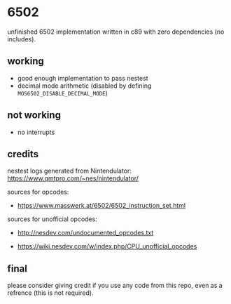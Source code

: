 # 6502

unfinished 6502 implementation written in c89 with zero dependencies (no includes).

## working

- good enough implementation to pass nestest
- decimal mode arithmetic (disabled by defining `MOS6502_DISABLE_DECIMAL_MODE`)

## not working

- no interrupts

## credits

nestest logs generated from Nintendulator: <https://www.qmtpro.com/~nes/nintendulator/>

sources for opcodes:

- <https://www.masswerk.at/6502/6502_instruction_set.html>

sources for unofficial opcodes:

- <http://nesdev.com/undocumented_opcodes.txt>

- <https://wiki.nesdev.com/w/index.php/CPU_unofficial_opcodes>

## final

please consider giving credit if you use any code from this repo, even as a refrence (this is not required).
